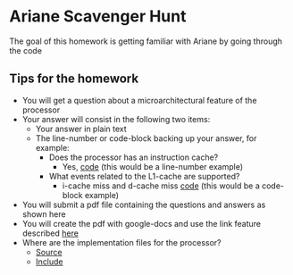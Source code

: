 # Ariane Scavenger Hunt

The goal of this homework is getting familiar with Ariane by going through the code

## Tips for the homework

* You will get a question about a microarchitectural feature of the processor
* Your answer will consist in the following two items:
    * Your answer in plain text
    * The line-number or code-block backing up your answer, for example:
        * Does the processor has an instruction cache?
            * Yes, [code](https://github.com/pulp-platform/ariane/blob/master/src/ariane.sv#L653) (this would be a line-number example)
        * What events related to the L1-cache are supported?
            * i-cache miss and d-cache miss [code](https://github.com/pulp-platform/ariane/blob/master/src/perf_counters.sv#L32-L33) (this would be a code-block example)
* You will submit a pdf file containing the questions and answers as shown here
* You will create the pdf with google-docs and use the link feature described [here](https://support.google.com/docs/answer/45893?co=GENIE.Platform%3DDesktop&hl=en)
* Where are the implementation files for the processor?
    * [Source](https://github.com/pulp-platform/ariane/tree/master/src)
    * [Include](https://github.com/pulp-platform/ariane/tree/master/include)
